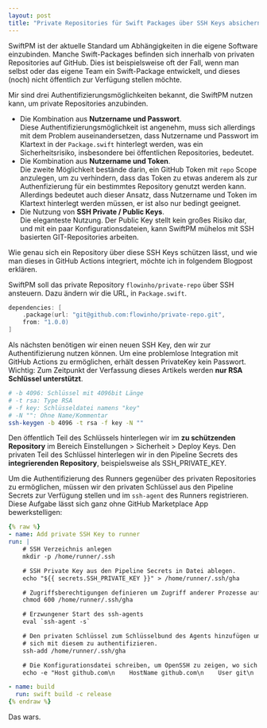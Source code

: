 ```yaml
---
layout: post
title: "Private Repositories für Swift Packages über SSH Keys absichern"
---
```


SwiftPM ist der aktuelle Standard um Abhängigkeiten in die eigene Software einzubinden. Manche Swift-Packages befinden sich innerhalb von
privaten Repositories auf GitHub. Dies ist beispielsweise oft der Fall, wenn man selbst oder das eigene Team ein Swift-Package entwickelt, und dieses
(noch) nicht öffentlich zur Verfügung stellen möchte.

Mir sind drei Authentifizierungsmöglichkeiten bekannt, die SwiftPM nutzen kann, um private Repositories anzubinden.

- Die Kombination aus **Nutzername und Passwort**.  
  Diese Authentifizierungsmöglichkeit ist angenehm, muss sich allerdings mit dem Problem auseinandersetzen, dass Nutzername und Passwort im Klartext in der `Package.swift` hinterlegt werden, 
  was ein Sicherheitsrisiko, insbesondere bei öffentlichen Repositories, bedeutet.
- Die Kombination aus **Nutzername und Token**.  
  Die zweite Möglichkeit bestände darin, ein GitHub Token mit `repo` Scope anzulegen, um zu verhindern, dass das Token zu etwas anderem als zur Authenfizierung für ein bestimmtes Repository genutzt werden kann.
  Allerdings bedeutet auch dieser Ansatz, dass Nutzername und Token im Klartext hinterlegt werden müssen, er ist also nur bedingt geeignet.
- Die Nutzung von **SSH Private / Public Keys**.  
  Die eleganteste Nutzung. Der Public Key stellt kein großes Risiko dar, und mit ein paar Konfigurationsdateien, kann SwiftPM mühelos mit SSH basierten GIT-Repositories arbeiten.

Wie genau sich ein Repository über diese SSH Keys schützen lässt, und wie man dieses in GitHub Actions integriert, möchte ich in folgendem Blogpost erklären.

SwiftPM soll das private Repository `flowinho/private-repo` über SSH ansteuern. Dazu ändern wir die URL, in `Package.swift`.

```swift
dependencies: [
    .package(url: "git@github.com:flowinho/private-repo.git",
    from: "1.0.0)
]
```

Als nächsten benötigen wir einen neuen SSH Key, den wir zur Authentifizierung nutzen können. Um eine problemlose Integration mit GitHub Actions zu ermöglichen,
erhält dessen PrivateKey kein Passwort. Wichtig: Zum Zeitpunkt der Verfassung dieses Artikels werden **nur RSA Schlüssel unterstützt**.

```bash
# -b 4096: Schlüssel mit 4096bit Länge
# -t rsa: Type RSA
# -f key: Schlüsseldatei namens "key"
# -N "": Ohne Name/Kommentar
ssh-keygen -b 4096 -t rsa -f key -N ""
```

Den öffentlich Teil des Schlüssels hinterlegen wir im **zu schützenden Repository** im Bereich Einstellungen > Sicherheit > Deploy Keys.
Den privaten Teil des Schlüssel hinterlegen wir in den Pipeline Secrets des **integrierenden Repository**, beispielsweise als SSH_PRIVATE_KEY.

Um die Authentifizierung des Runners gegenüber des privaten Repositories zu ermöglichen, müssen wir den privaten Schlüssel aus den Pipeline Secrets zur Verfügung stellen und im `ssh-agent` des Runners registrieren.
Diese Aufgabe lässt sich ganz ohne GitHub Marketplace App bewerkstelligen:

```yaml
{% raw %}
- name: Add private SSH Key to runner
run: |
    # SSH Verzeichnis anlegen
    mkdir -p /home/runner/.ssh

    # SSH Private Key aus den Pipeline Secrets in Datei ablegen.
    echo "${{ secrets.SSH_PRIVATE_KEY }}" > /home/runner/.ssh/gha

    # Zugriffsberechtigungen definieren um Zugriff anderer Prozesse auf dem Runner zu beschränken.
    chmod 600 /home/runner/.ssh/gha

    # Erzwungener Start des ssh-agents
    eval `ssh-agent -s`

    # Den privaten Schlüssel zum Schlüsselbund des Agents hinzufügen um es SPM zu ermöglichen,
    # sich mit diesem zu authentifizieren.
    ssh-add /home/runner/.ssh/gha

    # Die Konfigurationsdatei schreiben, um OpenSSH zu zeigen, wo sich der Schlüssel für den Host `github.com` befindet.
    echo -e "Host github.com\n    HostName github.com\n    User git\n    IdentityFile /home/runner/.ssh/gha" > /home/runner/.ssh/config

- name: build
  run: swift build -c release
{% endraw %}
```

Das wars.